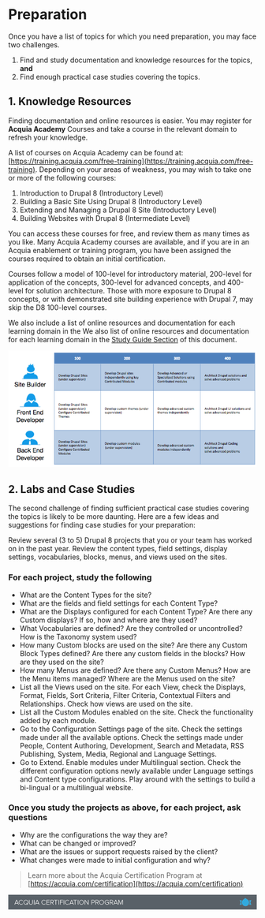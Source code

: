 # Preparation

Once you have a list of topics for which you need preparation, you may face two challenges.

1. Find and study documentation and knowledge resources for the topics, **and**
2. Find enough practical case studies covering the topics.

## 1. Knowledge Resources

Finding documentation and online resources is easier. You may register for **Acquia Academy** Courses and take a course in the relevant domain to refresh your knowledge.

A list of courses on Acquia Academy can be found at: [https://training.acquia.com/free-training](https://training.acquia.com/free-training). Depending on your areas of weakness, you may wish to take one or more of the following courses:

1. Introduction to Drupal 8 \(Introductory Level\)
2. Building a Basic Site Using Drupal 8 \(Introductory Level\)
3. Extending and Managing a Drupal 8 Site \(Introductory Level\)
4. Building Websites with Drupal 8 \(Intermediate Level\)

You can access these courses for free, and review them as many times as you like. Many Acquia Academy courses are available, and if you are in an Acquia enablement or training program, you have been assigned the courses required to obtain an initial certification.

Courses follow a model of 100-level for introductory material, 200-level for application of the concepts, 300-level for advanced concepts, and 400-level for solution architecture. Those with more exposure to Drupal 8 concepts, or with demonstrated site building experience with Drupal 7, may skip the D8 100-level courses.

We also include a list of online resources and documentation for each learning domain in the We also list of online resources and documentation for each learning domain in the [Study Guide Section](study-guide.md) of this document.

![](.gitbook/assets/developer-learning-paths.png)

## 2. Labs and Case Studies

The second challenge of finding sufficient practical case studies covering the topics is likely to be more daunting. Here are a few ideas and suggestions for finding case studies for your preparation:

Review several \(3 to 5\) Drupal 8 projects that you or your team has worked on in the past year. Review the content types, field settings, display settings, vocabularies, blocks, menus, and views used on the sites.

### For each project, study the following

* What are the Content Types for the site?
* What are the fields and field settings for each Content Type?
* What are the Displays configured for each Content Type? Are there any Custom displays? If so, how and where are they used?
* What Vocabularies are defined? Are they controlled or uncontrolled? How is the Taxonomy system used?
* How many Custom blocks are used on the site? Are there any Custom Block Types defined? Are there any custom fields in the blocks? How are they used on the site?
* How many Menus are defined? Are there any Custom Menus? How are the Menu items managed? Where are the Menus used on the site?
* List all the Views used on the site. For each View, check the Displays, Format, Fields, Sort Criteria, Filter Criteria, Contextual Filters and Relationships. Check how views are used on the site.
* List all the Custom Modules enabled on the site. Check the functionality added by each module.
* Go to the Configuration Settings page of the site. Check the settings made under all the available options. Check the settings made under People, Content Authoring, Development, Search and Metadata, RSS Publishing, System, Media, Regional and Language Settings.
* Go to Extend. Enable modules under Multilingual section. Check the different configuration options newly available under Language settings and Content type configurations. Play around with the settings to build a bi-lingual or a multilingual website.

### Once you study the projects as above, for each project, ask questions

* Why are the configurations the way they are?
* What can be changed or improved?
* What are the issues or support requests raised by the client?
* What changes were made to initial configuration and why?

> Learn more about the Acquia Certification Program at [https://acquia.com/certification](https://acquia.com/certification)

![](.gitbook/assets/Screenshot%202016-12-14%2013.19.32.png)

